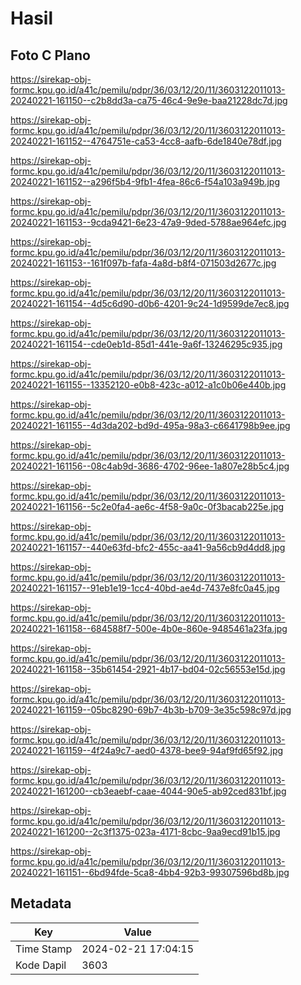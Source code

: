 # Hasil

## Foto C Plano

https://sirekap-obj-formc.kpu.go.id/a41c/pemilu/pdpr/36/03/12/20/11/3603122011013-20240221-161150--c2b8dd3a-ca75-46c4-9e9e-baa21228dc7d.jpg

https://sirekap-obj-formc.kpu.go.id/a41c/pemilu/pdpr/36/03/12/20/11/3603122011013-20240221-161152--4764751e-ca53-4cc8-aafb-6de1840e78df.jpg

https://sirekap-obj-formc.kpu.go.id/a41c/pemilu/pdpr/36/03/12/20/11/3603122011013-20240221-161152--a296f5b4-9fb1-4fea-86c6-f54a103a949b.jpg

https://sirekap-obj-formc.kpu.go.id/a41c/pemilu/pdpr/36/03/12/20/11/3603122011013-20240221-161153--9cda9421-6e23-47a9-9ded-5788ae964efc.jpg

https://sirekap-obj-formc.kpu.go.id/a41c/pemilu/pdpr/36/03/12/20/11/3603122011013-20240221-161153--161f097b-fafa-4a8d-b8f4-071503d2677c.jpg

https://sirekap-obj-formc.kpu.go.id/a41c/pemilu/pdpr/36/03/12/20/11/3603122011013-20240221-161154--4d5c6d90-d0b6-4201-9c24-1d9599de7ec8.jpg

https://sirekap-obj-formc.kpu.go.id/a41c/pemilu/pdpr/36/03/12/20/11/3603122011013-20240221-161154--cde0eb1d-85d1-441e-9a6f-13246295c935.jpg

https://sirekap-obj-formc.kpu.go.id/a41c/pemilu/pdpr/36/03/12/20/11/3603122011013-20240221-161155--13352120-e0b8-423c-a012-a1c0b06e440b.jpg

https://sirekap-obj-formc.kpu.go.id/a41c/pemilu/pdpr/36/03/12/20/11/3603122011013-20240221-161155--4d3da202-bd9d-495a-98a3-c6641798b9ee.jpg

https://sirekap-obj-formc.kpu.go.id/a41c/pemilu/pdpr/36/03/12/20/11/3603122011013-20240221-161156--08c4ab9d-3686-4702-96ee-1a807e28b5c4.jpg

https://sirekap-obj-formc.kpu.go.id/a41c/pemilu/pdpr/36/03/12/20/11/3603122011013-20240221-161156--5c2e0fa4-ae6c-4f58-9a0c-0f3bacab225e.jpg

https://sirekap-obj-formc.kpu.go.id/a41c/pemilu/pdpr/36/03/12/20/11/3603122011013-20240221-161157--440e63fd-bfc2-455c-aa41-9a56cb9d4dd8.jpg

https://sirekap-obj-formc.kpu.go.id/a41c/pemilu/pdpr/36/03/12/20/11/3603122011013-20240221-161157--91eb1e19-1cc4-40bd-ae4d-7437e8fc0a45.jpg

https://sirekap-obj-formc.kpu.go.id/a41c/pemilu/pdpr/36/03/12/20/11/3603122011013-20240221-161158--684588f7-500e-4b0e-860e-9485461a23fa.jpg

https://sirekap-obj-formc.kpu.go.id/a41c/pemilu/pdpr/36/03/12/20/11/3603122011013-20240221-161158--35b61454-2921-4b17-bd04-02c56553e15d.jpg

https://sirekap-obj-formc.kpu.go.id/a41c/pemilu/pdpr/36/03/12/20/11/3603122011013-20240221-161159--05bc8290-69b7-4b3b-b709-3e35c598c97d.jpg

https://sirekap-obj-formc.kpu.go.id/a41c/pemilu/pdpr/36/03/12/20/11/3603122011013-20240221-161159--4f24a9c7-aed0-4378-bee9-94af9fd65f92.jpg

https://sirekap-obj-formc.kpu.go.id/a41c/pemilu/pdpr/36/03/12/20/11/3603122011013-20240221-161200--cb3eaebf-caae-4044-90e5-ab92ced831bf.jpg

https://sirekap-obj-formc.kpu.go.id/a41c/pemilu/pdpr/36/03/12/20/11/3603122011013-20240221-161200--2c3f1375-023a-4171-8cbc-9aa9ecd91b15.jpg

https://sirekap-obj-formc.kpu.go.id/a41c/pemilu/pdpr/36/03/12/20/11/3603122011013-20240221-161151--6bd94fde-5ca8-4bb4-92b3-99307596bd8b.jpg


## Metadata

| Key        | Value               |
| ---------- | ------------------- |
| Time Stamp | 2024-02-21 17:04:15 |
| Kode Dapil | 3603                |



